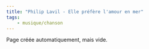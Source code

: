 ```yaml
---
title: "Philip Lavil - Elle préfère l'amour en mer"
tags:
    - musique/chanson
---
```


Page créée automatiquement, mais vide.
